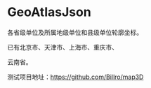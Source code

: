 # GeoAtlasJson

各省级单位及所属地级单位和县级单位轮廓坐标。

已有北京市、天津市、上海市、重庆市、

云南省。

测试项目地址：https://github.com/Billro/map3D

